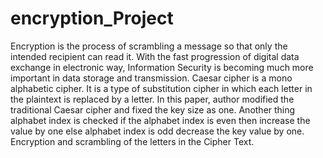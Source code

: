 # encryption_Project
Encryption is the process of scrambling a message so that only the intended recipient can read it. With the fast progression of digital data exchange in electronic way, Information Security is becoming much more important in data storage and transmission. Caesar cipher is a mono alphabetic cipher. It is a type of substitution cipher in which each letter in the plaintext is replaced by a letter. In this paper, author modified the traditional Caesar cipher and fixed the key size as one. Another thing alphabet index is checked if the alphabet index is even then increase the value by one else alphabet index is odd decrease the key value by one. Encryption and scrambling of the letters in the Cipher Text.
